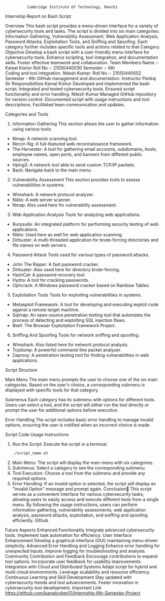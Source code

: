               Cambridge Institute Of Technology, Ranchi
Internship Report on Bash Script


 Overview
This bash script provides a menu-driven interface for a variety of cybersecurity tools and tasks. The script is divided into six main categories: Information Gathering, Vulnerability Assessment, Web Application Analysis, Password Attacks, Exploitation Tools, and Sniffing and Spoofing. Each category further includes specific tools and actions related to that 
Category.
Objective
Develop a bash script with a user-friendly menu interface for cybersecurity tools.
Enhance scripting, tool integration, and documentation skills.
Foster effective teamwork and collaboration.
Team Members
Name :- Kamal Kishor
Roll No :- 21050440030
Semester :- 6th  
Coding and tool integration.
Nitesh Kumar:
Roll No :- 21050440052
Semester :-6th
 GitHub management and documentation.
Instructor 
Pankaj Sir
Responsibilities
Kamal Kishor
Developed and implemented the bash script.
Integrated and tested cybersecurity tools.
Ensured script functionality and error handling.
Nitesh Kumar
Managed GitHub repository for version control.
Documented script with usage instructions and tool descriptions.
Facilitated team communication and updates.

 Categories and Tools

 1. Information Gathering
This section allows the user to gather information using various tools.
- Nmap: A network scanning tool.
- Recon-Ng: A full-featured web reconnaissance framework.
- The Harvester: A tool for gathering email accounts, subdomains, hosts, employee names, open ports, and banners from different public sources.
- Hping3: A network tool able to send custom TCP/IP packets.
- Back: Navigate back to the main menu.

 2. Vulnerability Assessment
This section provides tools to assess vulnerabilities in systems.
- Wireshark: A network protocol analyzer.
- Nikto: A web server scanner.
- Nmap: Also used here for vulnerability assessment.

 3. Web Application Analysis
Tools for analyzing web applications.
- Burpsuite: An integrated platform for performing security testing of web applications.
- Nikto: Used here as well for web application scanning.
- Dirbuster: A multi-threaded application for brute-forcing directories and file names on web servers.

 4. Password Attack
Tools used for various types of password attacks.
- John The Ripper: A fast password cracker.
- Dirbuster: Also used here for directory brute-forcing.
- HashCat: A password recovery tool.
- Hydra: A tool for cracking passwords.
- Ophcrack: A Windows password cracker based on Rainbow Tables.

 5. Exploitation Tools
Tools for exploiting vulnerabilities in systems.
- Metasploit Framework: A tool for developing and executing exploit code against a remote target machine.
- Sqlmap: An open-source penetration testing tool that automates the process of detecting and exploiting SQL injection flaws.
- Beef: The Browser Exploitation Framework Project.

 6. Sniffing And Spoofing
Tools for network sniffing and spoofing.
- Wireshark: Also listed here for network protocol analysis.
- Tcpdump: A powerful command-line packet analyzer.
- Zaproxy: A penetration testing tool for finding vulnerabilities in web applications.

 Script Structure

 Main Menu
The main menu prompts the user to choose one of the six main categories. Based on the user's choice, a corresponding submenu is displayed with specific tools for that category.

 Submenus
Each category has its submenu with options for different tools. Users can select a tool, and the script will either run the tool directly or prompt the user for additional options before execution.

 Error Handling
The script includes basic error handling to manage invalid options, ensuring the user is notified when an incorrect choice is made.

 Script Code
 Usage Instructions

1. Run the Script: Execute the script in a terminal.
    ```bash
    ./script_name.sh
    ```
2. Main Menu: The script will display the main menu with six categories.
3. Submenus: Select a category to see the corresponding submenu.
4. Tool Execution: Choose a tool from the submenu and provide any required options.
5. Error Handling: If an invalid option is selected, the script will display an "Invalid Option" message and prompt again.
Conclusion🎯
This script serves as a convenient interface for various cybersecurity tasks, allowing users to easily access and execute different tools from a single menu. By following the usage instructions, users can perform information gathering, vulnerability assessments, web application analysis, password attacks, exploitation, and sniffing and spoofing efficiently.
Github

Future Aspects
Enhanced Functionality
Integrate advanced cybersecurity tools.
Implement task automation for efficiency.
User Interface Enhancement
Develop a graphical interface (GUI) maintaining menu-driven simplicity.
Advanced Error Handling and Logging
Enhance error handling for unexpected inputs.
Improve logging for troubleshooting and analysis.
Community Contribution and Feedback
Encourage contributions to expand tool options.
Incorporate user feedback for usability improvements.
Integration with Cloud and Distributed Systems
Adapt script for hybrid and multi-cloud environments.
Leverage scalability and resource efficiency.
Continuous Learning and Skill Development
Stay updated with cybersecurity trends and tool advancements.
Foster innovation in cybersecurity tool development.
Important Link
https://github.com/kamalcyber01/Internship-6th-Semester-Project
